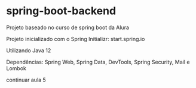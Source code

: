 # spring-boot-backend

Projeto baseado no curso de spring boot da Alura

Projeto inicializado com o Spring Initializr: start.spring.io

Utilizando Java 12

Dependências: Spring Web, Spring Data, DevTools, Spring Security, Mail e Lombok 

continuar aula 5
